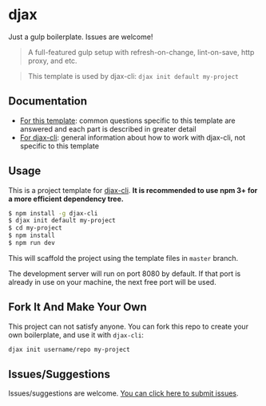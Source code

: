 # djax

Just a gulp boilerplate. Issues are welcome!

> A full-featured gulp setup with refresh-on-change, lint-on-save, http proxy, and etc.

> This template is used by djax-cli: `djax init default my-project`

## Documentation

- [For this template](https://yakima-teng.github.io/djax/): common questions specific to this template are answered and each part is described in greater detail
- [For djax-cli](https://github.com/Yakima-Teng/djax-cli): general information about how to work with djax-cli, not specific to this template

## Usage

This is a project template for [djax-cli](https://github.com/Yakima-Teng/djax-cli). **It is recommended to use npm 3+ for a more efficient dependency tree.**

``` bash
$ npm install -g djax-cli
$ djax init default my-project
$ cd my-project
$ npm install
$ npm run dev
```

This will scaffold the project using the template files in `master` branch.

The development server will run on port 8080 by default. If that port is already in use on your machine, the next free port will be used.

## Fork It And Make Your Own

This project can not satisfy anyone. You can fork this repo to create your own boilerplate, and use it with `djax-cli`:

``` bash
djax init username/repo my-project
```

## Issues/Suggestions

Issues/suggestions are welcome. [You can click here to submit issues](https://github.com/Yakima-Teng/djax/issues).
